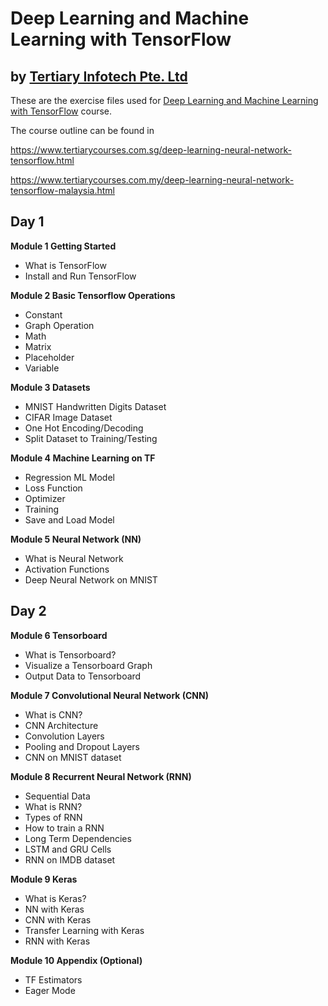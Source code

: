 # Deep Learning and Machine Learning with TensorFlow
## by [Tertiary Infotech Pte. Ltd](https://www.tertiarycourses.com.sg/)

These are the exercise files used for [Deep Learning and Machine Learning with TensorFlow](https://www.tertiarycourses.com.sg/deep-learning-neural-network-tensorflow.html) course. 

The course outline can be found in 

https://www.tertiarycourses.com.sg/deep-learning-neural-network-tensorflow.html

https://www.tertiarycourses.com.my/deep-learning-neural-network-tensorflow-malaysia.html

<h2>Day 1</h2>
<p><strong>Module 1 Getting Started&nbsp;</strong></p>
<ul>
<li>What is TensorFlow</li>
<li>Install and Run TensorFlow</li>
</ul>
<p><strong>Module 2 Basic Tensorflow Operations</strong></p>
<ul>
<li>Constant</li>
<li>Graph Operation</li>
<li>Math</li>
<li>Matrix</li>
<li>Placeholder</li>
<li>Variable</li>
</ul>
<p><strong>Module 3 Datasets</strong></p>
<ul>
<li>MNIST Handwritten Digits Dataset</li>
<li>CIFAR Image Dataset</li>
<li>One Hot Encoding/Decoding</li>
<li>Split Dataset to Training/Testing&nbsp;</li>
</ul>
<p><strong>Module 4 Machine Learning on TF</strong></p>
<ul>
<li>Regression ML Model</li>
<li>Loss Function&nbsp;</li>
<li>Optimizer</li>
<li>Training</li>
<li>Save and Load Model</li>
</ul>
<p><strong>Module 5 Neural Network (NN)</strong></p>
<ul>
<li>What is Neural Network</li>
<li>Activation Functions</li>
<li>Deep Neural Network on MNIST</li>
</ul>

<h2>Day 2</h2>

<p><strong>Module 6 Tensorboard</strong></p>
<ul>
<li>What is Tensorboard?</li>
<li>Visualize a Tensorboard Graph</li>
<li>Output Data to Tensorboard</li>
</ul>
<p><strong>Module 7 Convolutional Neural Network (CNN)</strong></p>
<ul>
<li>What is CNN?</li>
<li>CNN Architecture</li>
<li>Convolution Layers</li>
<li>Pooling and Dropout Layers</li>
<li>CNN on MNIST dataset</li>
</ul>
<p><strong>Module 8 Recurrent Neural Network (RNN)</strong></p>
<ul>
<li>Sequential Data</li>
<li>What is RNN?</li>
<li>Types of RNN</li>
<li>How to train a RNN</li>
<li>Long Term Dependencies</li>
<li> LSTM and GRU Cells</li>
<li>RNN on IMDB dataset</li>
</ul>
<p><strong>Module 9 Keras</strong></p>
<ul>
<li>What is Keras?</li>
<li>NN with Keras</li>
<li>CNN with Keras</li>
<li>Transfer Learning with Keras</li>
<li>RNN with Keras</li>
</ul>
<p><strong>Module 10 Appendix (Optional)</strong></p>
<ul>
<li>TF Estimators</li>
<li>Eager Mode</li>
</ul>



